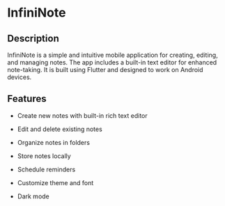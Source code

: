 # InfiniNote

## Description

InfiniNote is a simple and intuitive mobile application for creating, editing, and managing notes. The app includes a built-in text editor for enhanced note-taking. It is built using Flutter and designed to work on Android devices.

## Features

- Create new notes with built-in rich text editor

- Edit and delete existing notes

- Organize notes in folders

- Store notes locally

- Schedule reminders

- Customize theme and font

- Dark mode
